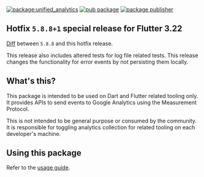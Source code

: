 [![package:unified_analytics](https://github.com/dart-lang/tools/actions/workflows/unified_analytics.yml/badge.svg)](https://github.com/dart-lang/tools/actions/workflows/unified_analytics.yml)
[![pub package](https://img.shields.io/pub/v/unified_analytics.svg)](https://pub.dev/packages/unified_analytics)
[![package publisher](https://img.shields.io/pub/publisher/unified_analytics.svg)](https://pub.dev/packages/unified_analytics/publisher)

## Hotfix `5.8.8+1` special release for Flutter 3.22

[Diff](https://github.com/dart-lang/tools/compare/unified_analytics-v5.8.8...hotfix-analytics-5.8.8+1?expand=1) between `5.8.8` and this hotfix release.

This release also includes altered tests for log file related tests. This release changes the functionality for error events by not persisting them locally.

## What's this?

This package is intended to be used on Dart and Flutter related
tooling only. It provides APIs to send events to Google Analytics using the
Measurement Protocol.

This is not intended to be general purpose or consumed by the community. It is
responsible for toggling analytics collection for related tooling on each
developer's machine.

## Using this package

Refer to the [usage guide](USAGE_GUIDE.md).
